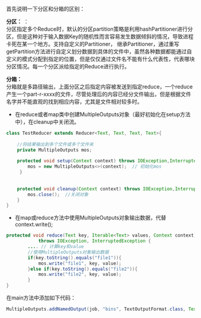 首先说明一下分区和分箱的区别：<br>

**分区：** ：
<br> 分区指定多个Reduce时，默认的分区partition策略是利用hashPartitioner进行分区，但是这种对于输入数据Key的随机性而言容易发生数据倾斜的情况，导致进程卡死在某一个地方。支持自定义的Partitioner，
继承Partitioner，通过重写getPartition方法进行自定义划分数据到具体的文件中，虽然各种数据都能通过自定义的模式分配到指定的位置，但是仅仅通过文件名不能有什么代表性，代表哪块分区情况。每一个分区派给指定的Reduce进行执行。

**分箱：**<br>
分箱就是多路径输出，上面分区之后指定内容被发送到指定reduce，一个reduce产生一个part-r-xxxx的文件，尽管处理后的内容已经分文件输出，但是根据文件名字并不能直观的找到相应内容，尤其是文件相对较多时。

- 在reduce或者map类中创建MultipleOutputs对象（最好初始化在setup方法中），在cleanup中关闭流。<br>
```java
class TestReducer extends Reducer<Text, Text, Text, Text>{  
  
    //将结果输出到多个文件或多个文件夹
    private MultipleOutputs mos;  
 
    protected void setup(Context context) throws IOException,InterruptedException {  
        mos = new MultipleOutputs<>(context);  // 初始化mos
     }  
          
      
    protected void cleanup(Context context) throws IOException,InterruptedException {  
        mos.close();  //关闭对象  
    }  
} 
```
- 在map或reduce方法中使用MultipleOutputs对象输出数据，代替context.write();
```java
protected void reduce(Text key, Iterable<Text> values, Context context)  
            throws IOException, InterruptedException {  
        .... // 计算key和value
        //使用MultipleOutputs对象输出数据  
        if(key.toString().equals("file1")){  
            mos.write("file1", key, value);  
        }else if(key.toString().equals("file2")){  
            mos.write("file2", key, value);    
        }
} 
```

在main方法中添加如下代码：

```java
MultipleOutputs.addNamedOutput(job, "bins", TextOutputFormat.class, Text.class, NullWritable.class);
```
